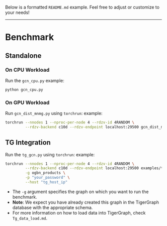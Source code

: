 Below is a formatted `README.md` example. Feel free to adjust or customize to your needs!

---

# Benchmark

## Standalone

### On CPU Workload

Run the `gcn_cpu.py` 
example:
```bash
python gcn_cpu.py
```

### On GPU Workload

Run `gcn_dist_mnmg.py` using `torchrun`:
example:
```bash
torchrun --nnodes 1 --nproc-per-node 4 --rdzv-id 4RANDOM \
         --rdzv-backend c10d --rdzv-endpoint localhost:29500 gcn_dist_mnmg.py
```

## TG Integration

Run the `tg_gcn.py` using `torchrun`:
example:
```bash
torchrun --nnodes 1 --nproc-per-node 4 --rdzv-id 4RANDOM \
         --rdzv-backend c10d --rdzv-endpoint localhost:29500 examples/tg_gcn.py \
         -g ogbn_products \
         -p "your_password" \
         --host "tg_host_ip"
```

- The `-g` argument specifies the graph on which you want to run the benchmark.  
- **Note**: We expect you have already created this graph in the TigerGraph database with the appropriate schema.
- For more information on how to load data into TigerGraph, check `Tg_data_load.md`.




